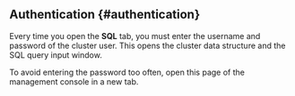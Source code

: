 ## Authentication {#authentication}

Every time you open the **SQL** tab, you must enter the username and password of the cluster user. This opens the cluster data structure and the SQL query input window.

To avoid entering the password too often, open this page of the management console in a new tab.

